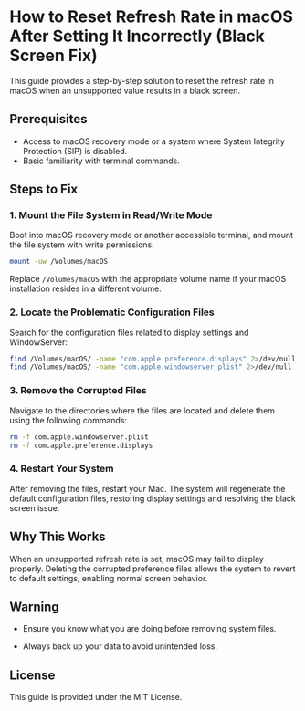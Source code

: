 # How to Reset Refresh Rate in macOS After Setting It Incorrectly (Black Screen Fix)

This guide provides a step-by-step solution to reset the refresh rate in macOS when an unsupported value results in a black screen.

## Prerequisites

- Access to macOS recovery mode or a system where System Integrity Protection (SIP) is disabled.
- Basic familiarity with terminal commands.

## Steps to Fix

### 1. Mount the File System in Read/Write Mode

Boot into macOS recovery mode or another accessible terminal, and mount the file system with write permissions:

```bash
mount -uw /Volumes/macOS
```
Replace `/Volumes/macOS` with the appropriate volume name if your macOS installation resides in a different volume.

### 2. Locate the Problematic Configuration Files

Search for the configuration files related to display settings and WindowServer:

```bash
find /Volumes/macOS/ -name "com.apple.preference.displays" 2>/dev/null
find /Volumes/macOS/ -name "com.apple.windowserver.plist" 2>/dev/null
```

### 3. Remove the Corrupted Files

Navigate to the directories where the files are located and delete them using the following commands:

```bash
rm -f com.apple.windowserver.plist
rm -f com.apple.preference.displays
```

### 4. Restart Your System

After removing the files, restart your Mac. The system will regenerate the default configuration files, restoring display settings and resolving the black screen issue.

## Why This Works

When an unsupported refresh rate is set, macOS may fail to display properly. Deleting the corrupted preference files allows the system to revert to default settings, enabling normal screen behavior.

## Warning

- Ensure you know what you are doing before removing system files.

- Always back up your data to avoid unintended loss.

## License

This guide is provided under the MIT License.

